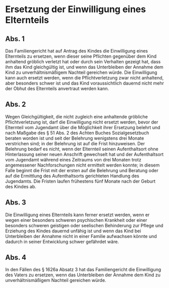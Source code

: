 # Ersetzung der Einwilligung eines Elternteils



## Abs. 1

 Das Familiengericht hat auf Antrag des Kindes die Einwilligung eines Elternteils zu ersetzen, wenn dieser seine Pflichten gegenüber dem Kind anhaltend gröblich verletzt hat oder durch sein Verhalten gezeigt hat, dass ihm das Kind gleichgültig ist, und wenn das Unterbleiben der Annahme dem Kind zu unverhältnismäßigem Nachteil gereichen würde. Die Einwilligung kann auch ersetzt werden, wenn die Pflichtverletzung zwar nicht anhaltend, aber besonders schwer ist und das Kind voraussichtlich dauernd nicht mehr der Obhut des Elternteils anvertraut werden kann.

## Abs. 2

 Wegen Gleichgültigkeit, die nicht zugleich eine anhaltende gröbliche Pflichtverletzung ist, darf die Einwilligung nicht ersetzt werden, bevor der Elternteil vom Jugendamt über die Möglichkeit ihrer Ersetzung belehrt und nach Maßgabe des § 51 Abs. 2 des Achten Buches Sozialgesetzbuch beraten worden ist und seit der Belehrung wenigstens drei Monate verstrichen sind; in der Belehrung ist auf die Frist hinzuweisen. Der Belehrung bedarf es nicht, wenn der Elternteil seinen Aufenthaltsort ohne Hinterlassung seiner neuen Anschrift gewechselt hat und der Aufenthaltsort vom Jugendamt während eines Zeitraums von drei Monaten trotz angemessener Nachforschungen nicht ermittelt werden konnte; in diesem Falle beginnt die Frist mit der ersten auf die Belehrung und Beratung oder auf die Ermittlung des Aufenthaltsorts gerichteten Handlung des Jugendamts. Die Fristen laufen frühestens fünf Monate nach der Geburt des Kindes ab.

## Abs. 3

 Die Einwilligung eines Elternteils kann ferner ersetzt werden, wenn er wegen einer besonders schweren psychischen Krankheit oder einer besonders schweren geistigen oder seelischen Behinderung zur Pflege und Erziehung des Kindes dauernd unfähig ist und wenn das Kind bei Unterbleiben der Annahme nicht in einer Familie aufwachsen könnte und dadurch in seiner Entwicklung schwer gefährdet wäre.

## Abs. 4

 In den Fällen des § 1626a Absatz 3 hat das Familiengericht die Einwilligung des Vaters zu ersetzen, wenn das Unterbleiben der Annahme dem Kind zu unverhältnismäßigem Nachteil gereichen würde. 

